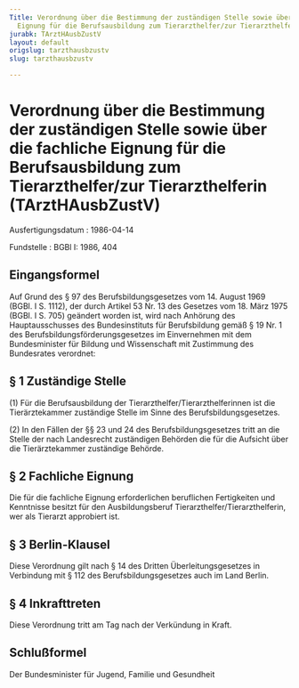 ```yaml
---
Title: Verordnung über die Bestimmung der zuständigen Stelle sowie über die fachliche
  Eignung für die Berufsausbildung zum Tierarzthelfer/zur Tierarzthelferin
jurabk: TArztHAusbZustV
layout: default
origslug: tarzthausbzustv
slug: tarzthausbzustv

---
```


# Verordnung über die Bestimmung der zuständigen Stelle sowie über die fachliche Eignung für die Berufsausbildung zum Tierarzthelfer/zur Tierarzthelferin (TArztHAusbZustV)

Ausfertigungsdatum
:   1986-04-14

Fundstelle
:   BGBl I: 1986, 404



## Eingangsformel

Auf Grund des § 97 des Berufsbildungsgesetzes vom 14. August 1969
(BGBl. I S. 1112), der durch Artikel 53 Nr. 13 des Gesetzes vom 18.
März 1975 (BGBl. I S. 705) geändert worden ist, wird nach Anhörung des
Hauptausschusses des Bundesinstituts für Berufsbildung gemäß § 19 Nr.
1 des Berufsbildungsförderungsgesetzes im Einvernehmen mit dem
Bundesminister für Bildung und Wissenschaft mit Zustimmung des
Bundesrates verordnet:


## § 1 Zuständige Stelle

(1) Für die Berufsausbildung der Tierarzthelfer/Tierarzthelferinnen
ist die Tierärztekammer zuständige Stelle im Sinne des
Berufsbildungsgesetzes.

(2) In den Fällen der §§ 23 und 24 des Berufsbildungsgesetzes tritt an
die Stelle der nach Landesrecht zuständigen Behörden die für die
Aufsicht über die Tierärztekammer zuständige Behörde.


## § 2 Fachliche Eignung

Die für die fachliche Eignung erforderlichen beruflichen Fertigkeiten
und Kenntnisse besitzt für den Ausbildungsberuf
Tierarzthelfer/Tierarzthelferin, wer als Tierarzt approbiert ist.


## § 3 Berlin-Klausel

Diese Verordnung gilt nach § 14 des Dritten Überleitungsgesetzes in
Verbindung mit § 112 des Berufsbildungsgesetzes auch im Land Berlin.


## § 4 Inkrafttreten

Diese Verordnung tritt am Tag nach der Verkündung in Kraft.


## Schlußformel

Der Bundesminister für Jugend, Familie und Gesundheit

